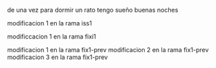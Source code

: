 de una vez para dormir un rato
tengo sueño
buenas noches

modificacion 1 en la rama iss1

modificcacion 1 en la rama fixi1

modificacion 1 en la rama fix1-prev
modificacion 2 en la rama fix1-prev
modificacion 3 en la rama fix1-prev